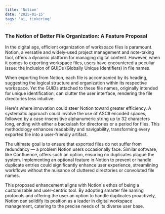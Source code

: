 ```yaml
---
title: 'Notion'
date: '2025-01-15'
tags: 'ai, tinkering'
---
```


### The Notion of Better File Organization: A Feature Proposal

In the digital age, efficient organization of workspace files is paramount. Notion, a versatile and widely-used project management and note-taking tool, offers a dynamic platform for managing digital content. However, when it comes to exporting workspace files, users have encountered a peculiar issue: the inclusion of GUIDs (Globally Unique Identifiers) in file names.

When exporting from Notion, each file is accompanied by its heading, suggesting the logical structure and organization within its respective workspace. Yet the GUIDs attached to these file names, originally intended for unique identification, can clutter the user interface, rendering the file directories less intuitive.

Here's where innovation could steer Notion toward greater efficiency. A systematic approach could involve the use of ASCII encoded spaces, followed by a case-insensitive alphanumeric string up to 32 characters long, ending with either a backslash for directories or a period for files. This methodology enhances readability and navigability, transforming every exported file into a user-friendly artifact.

The ultimate goal is to ensure that exported files do not suffer from redundancy — a problem Notion users occasionally face. Similar software, like Confluence, offers such an option, ensuring no duplicates plague the system. Implementing an optional feature in Notion to prevent or handle duplicate entries could significantly enhance user experience, streamlining workflows without the nuisance of cluttered directories or convoluted file names.

This proposed enhancement aligns with Notion's ethos of being a customizable and user-centric tool. By adopting smarter file naming protocols and offering the user an option to handle duplicates proactively, Notion can solidify its position as a leader in digital workspace management, catering to the precise needs of its diverse user base.
